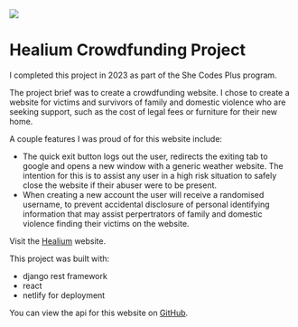 <img max-width="100%" src="https://github.com/user-attachments/assets/9f0a923d-64ef-454a-b32d-3a1696169b7a">

# Healium Crowdfunding Project

I completed this project in 2023 as part of the She Codes Plus program.

The project brief was to create a crowdfunding website. I chose to create a website for victims and survivors of family and domestic violence who are seeking support, such as the cost of legal fees or furniture for their new home.

A couple features I was proud of for this website include:
- The quick exit button logs out the user, redirects the exiting tab to google and opens a new window with a generic weather website. The intention for this is to assist any user in a high risk situation to safely close the website if their abuser were to be present.
- When creating a new account the user will receive a randomised username, to prevent accidental disclosure of personal identifying information that may assist perpertrators of family and domestic violence finding their victims on the website.

Visit the <a href="https://keen-gecko-1cbdfe.netlify.app/">Healium</a> website.

This project was built with:
- django rest framework
- react
- netlify for deployment

You can view the api for this website on <a href="https://github.com/SheCodesAus/she-codes-crowdfunding-api-project-what-the-hek">GitHub</a>.
